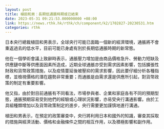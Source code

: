 ```yaml
---
layout: post
title: 植田和男：長期低通脹時期或已結束
date: 2023-05-31 09:21:53.000000000 +08:00
link: https://news.rthk.hk/rthk/ch/component/k2/1702827-20230531.htm
categories: rthk
---
```


日本央行總裁植田和男表示，全球央行可能已面臨一個新的經濟環境，通脹將不會重返過去的低水平，目前可能已身處有別於長期低通脹時期的新常態。

他在一個學術會議上致辭時表示，通脹壓力增加是由商品價格急升、勞動力短缺及供應鏈中斷等供應面因素所造成，近期全球通脹亦受到需求因素影響，包括擴張性財政和貨幣政策措施，以及疫情蔓延後被壓抑的需求影響，因此要仔細分析各種指標，並檢視價格的潛在趨勢非常重要；而通脹是由需求還是供應所引起，對貨幣政策的制定有重要影響。

他又指，由於對目前通脹有不同看法，市場參與者、企業和家庭各有不同的預期型態，通脹預期容易受到他們的經驗或心理狀況影響，亦易受央行溝通影響。由於工具組種類增加以及貨幣政策制定的進步，央行需要更加謹慎地進行溝通。

植田和男表示，在預定的政策審查中，央行將利用日本和國外的知識，審查其採取的措施與經濟活動、價格和金融條件之間的相互作用，以及積極影響和副作用。
